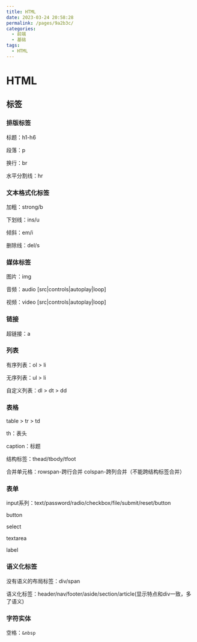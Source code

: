 ```yaml
---
title: HTML
date: 2023-03-24 20:58:28
permalink: /pages/9a2b3c/
categories:
  - 前端
  - 基础
tags:
  - HTML
---
```


# HTML



## 标签

### 排版标签

标题：h1-h6

段落：p

换行：br

水平分割线：hr

### 文本格式化标签

加粗：strong/b

下划线：ins/u

倾斜：em/i

删除线：del/s

### 媒体标签

图片：img

音频：audio [src|controls|autoplay|loop]

视频：video [src|controls|autoplay|loop]

### 链接

超链接：a

### 列表

有序列表：ol > li

无序列表：ul > li

自定义列表：dl > dt > dd

### 表格

table > tr > td

th：表头

caption：标题

结构标签：thead/tbody/tfoot

合并单元格：rowspan-跨行合并 colspan-跨列合并（不能跨结构标签合并）

### 表单

input系列：text/password/radio/checkbox/file/submit/reset/button

button

select

textarea

label

### 语义化标签

没有语义的布局标签：div/span

语义化标签：header/nav/footer/aside/section/article(显示特点和div一致，多了语义)

### 字符实体

空格：`&nbsp`
